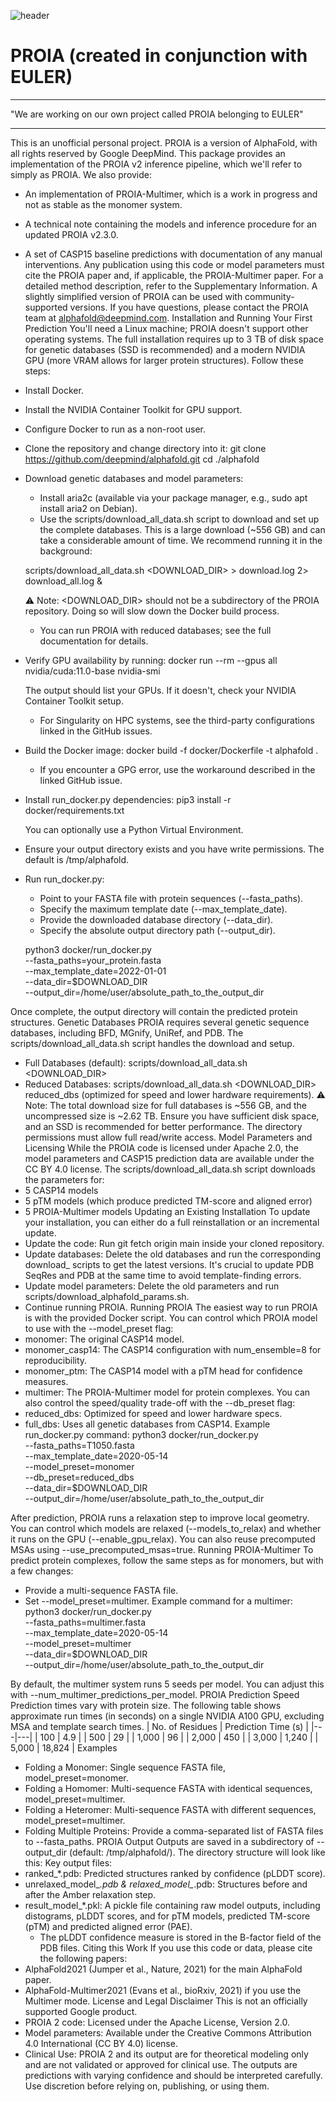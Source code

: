 ![header](imgs/header.jpg)

# PROIA (created in conjunction with EULER)
___
"We are working on our own project called PROIA belonging to EULER"
___
This is an unofficial personal project. PROIA is a version of AlphaFold, with all rights reserved by Google DeepMind.
This package provides an implementation of the PROIA v2 inference pipeline, which we'll refer to simply as PROIA.
We also provide:
 * An implementation of PROIA-Multimer, which is a work in progress and not as stable as the monomer system.
 * A technical note containing the models and inference procedure for an updated PROIA v2.3.0.
 * A set of CASP15 baseline predictions with documentation of any manual interventions.
Any publication using this code or model parameters must cite the PROIA paper and, if applicable, the PROIA-Multimer paper. For a detailed method description, refer to the Supplementary Information.
A slightly simplified version of PROIA can be used with community-supported versions. If you have questions, please contact the PROIA team at alphafold@deepmind.com.
Installation and Running Your First Prediction
You'll need a Linux machine; PROIA doesn't support other operating systems. The full installation requires up to 3 TB of disk space for genetic databases (SSD is recommended) and a modern NVIDIA GPU (more VRAM allows for larger protein structures).
Follow these steps:
 * Install Docker.
 * Install the NVIDIA Container Toolkit for GPU support.
 * Configure Docker to run as a non-root user.
 * Clone the repository and change directory into it:
   git clone https://github.com/deepmind/alphafold.git
cd ./alphafold

 * Download genetic databases and model parameters:
   * Install aria2c (available via your package manager, e.g., sudo apt install aria2 on Debian).
   * Use the scripts/download_all_data.sh script to download and set up the complete databases. This is a large download (~556 GB) and can take a considerable amount of time. We recommend running it in the background:
     <!-- end list -->
   scripts/download_all_data.sh <DOWNLOAD_DIR> > download.log 2> download_all.log &

   ⚠️ Note: <DOWNLOAD_DIR> should not be a subdirectory of the PROIA repository. Doing so will slow down the Docker build process.
   * You can run PROIA with reduced databases; see the full documentation for details.
 * Verify GPU availability by running:
   docker run --rm --gpus all nvidia/cuda:11.0-base nvidia-smi

   The output should list your GPUs. If it doesn't, check your NVIDIA Container Toolkit setup.
   * For Singularity on HPC systems, see the third-party configurations linked in the GitHub issues.
 * Build the Docker image:
   docker build -f docker/Dockerfile -t alphafold .

   * If you encounter a GPG error, use the workaround described in the linked GitHub issue.
 * Install run_docker.py dependencies:
   pip3 install -r docker/requirements.txt

   You can optionally use a Python Virtual Environment.
 * Ensure your output directory exists and you have write permissions. The default is /tmp/alphafold.
 * Run run_docker.py:
   * Point to your FASTA file with protein sequences (--fasta_paths).
   * Specify the maximum template date (--max_template_date).
   * Provide the downloaded database directory (--data_dir).
   * Specify the absolute output directory path (--output_dir).
     <!-- end list -->
   python3 docker/run_docker.py \
--fasta_paths=your_protein.fasta \
--max_template_date=2022-01-01 \
--data_dir=$DOWNLOAD_DIR \
--output_dir=/home/user/absolute_path_to_the_output_dir

Once complete, the output directory will contain the predicted protein structures.
Genetic Databases
PROIA requires several genetic sequence databases, including BFD, MGnify, UniRef, and PDB. The scripts/download_all_data.sh script handles the download and setup.
 * Full Databases (default): scripts/download_all_data.sh <DOWNLOAD_DIR>
 * Reduced Databases: scripts/download_all_data.sh <DOWNLOAD_DIR> reduced_dbs (optimized for speed and lower hardware requirements).
⚠️ Note: The total download size for full databases is ~556 GB, and the uncompressed size is ~2.62 TB. Ensure you have sufficient disk space, and an SSD is recommended for better performance. The directory permissions must allow full read/write access.
Model Parameters and Licensing
While the PROIA code is licensed under Apache 2.0, the model parameters and CASP15 prediction data are available under the CC BY 4.0 license. The scripts/download_all_data.sh script downloads the parameters for:
 * 5 CASP14 models
 * 5 pTM models (which produce predicted TM-score and aligned error)
 * 5 PROIA-Multimer models
Updating an Existing Installation
To update your installation, you can either do a full reinstallation or an incremental update.
 * Update the code: Run git fetch origin main inside your cloned repository.
 * Update databases: Delete the old databases and run the corresponding download_ scripts to get the latest versions. It's crucial to update PDB SeqRes and PDB at the same time to avoid template-finding errors.
 * Update model parameters: Delete the old parameters and run scripts/download_alphafold_params.sh.
 * Continue running PROIA.
Running PROIA
The easiest way to run PROIA is with the provided Docker script. You can control which PROIA model to use with the --model_preset flag:
 * monomer: The original CASP14 model.
 * monomer_casp14: The CASP14 configuration with num_ensemble=8 for reproducibility.
 * monomer_ptm: The CASP14 model with a pTM head for confidence measures.
 * multimer: The PROIA-Multimer model for protein complexes.
You can also control the speed/quality trade-off with the --db_preset flag:
 * reduced_dbs: Optimized for speed and lower hardware specs.
 * full_dbs: Uses all genetic databases from CASP14.
Example run_docker.py command:
python3 docker/run_docker.py \
--fasta_paths=T1050.fasta \
--max_template_date=2020-05-14 \
--model_preset=monomer \
--db_preset=reduced_dbs \
--data_dir=$DOWNLOAD_DIR \
--output_dir=/home/user/absolute_path_to_the_output_dir

After prediction, PROIA runs a relaxation step to improve local geometry. You can control which models are relaxed (--models_to_relax) and whether it runs on the GPU (--enable_gpu_relax). You can also reuse precomputed MSAs using --use_precomputed_msas=true.
Running PROIA-Multimer
To predict protein complexes, follow the same steps as for monomers, but with a few changes:
 * Provide a multi-sequence FASTA file.
 * Set --model_preset=multimer.
Example command for a multimer:
python3 docker/run_docker.py \
--fasta_paths=multimer.fasta \
--max_template_date=2020-05-14 \
--model_preset=multimer \
--data_dir=$DOWNLOAD_DIR \
--output_dir=/home/user/absolute_path_to_the_output_dir

By default, the multimer system runs 5 seeds per model. You can adjust this with --num_multimer_predictions_per_model.
PROIA Prediction Speed
Prediction times vary with protein size. The following table shows approximate run times (in seconds) on a single NVIDIA A100 GPU, excluding MSA and template search times.
| No. of Residues | Prediction Time (s) |
|---|---|
| 100 | 4.9 |
| 500 | 29 |
| 1,000 | 96 |
| 2,000 | 450 |
| 3,000 | 1,240 |
| 5,000 | 18,824 |
Examples
 * Folding a Monomer: Single sequence FASTA file, model_preset=monomer.
 * Folding a Homomer: Multi-sequence FASTA with identical sequences, model_preset=multimer.
 * Folding a Heteromer: Multi-sequence FASTA with different sequences, model_preset=multimer.
 * Folding Multiple Proteins: Provide a comma-separated list of FASTA files to --fasta_paths.
PROIA Output
Outputs are saved in a subdirectory of --output_dir (default: /tmp/alphafold/). The directory structure will look like this:
Key output files:
 * ranked_*.pdb: Predicted structures ranked by confidence (pLDDT score).
 * unrelaxed_model_*.pdb & relaxed_model_*.pdb: Structures before and after the Amber relaxation step.
 * result_model_*.pkl: A pickle file containing raw model outputs, including distograms, pLDDT scores, and for pTM models, predicted TM-score (pTM) and predicted aligned error (PAE).
   * The pLDDT confidence measure is stored in the B-factor field of the PDB files.
Citing this Work
If you use this code or data, please cite the following papers:
 * AlphaFold2021 (Jumper et al., Nature, 2021) for the main AlphaFold paper.
 * AlphaFold-Multimer2021 (Evans et al., bioRxiv, 2021) if you use the Multimer mode.
License and Legal Disclaimer
This is not an officially supported Google product.
 * PROIA 2 code: Licensed under the Apache License, Version 2.0.
 * Model parameters: Available under the Creative Commons Attribution 4.0 International (CC BY 4.0) license.
 * Clinical Use: PROIA 2 and its output are for theoretical modeling only and are not validated or approved for clinical use.
The outputs are predictions with varying confidence and should be interpreted carefully. Use discretion before relying on, publishing, or using them.
